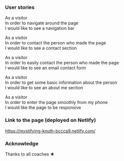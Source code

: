 ### User stories
As a visitor<br>
In order to navigate around the page<br>
I would like to see a navigation bar<br>

As a visitor<br>
In order to contact the person who made the page<br>
I would like to see a contact section<br>

As a visitor<br>
In order to easily contact the person who made the page<br>
I would like to see an email contact form<br>

As a visitor<br>
In order to get some basic information about the person<br>
I would like to see an about me section<br>

As a visitor<br>
In order to enter the page smoothly from my phone<br>
I would like the page to be responsive<br>

### Link to the page (deployed on Netlify)
https://mystifying-knuth-bccca9.netlify.com/

### Acknowledge
Thanks to all coaches ★